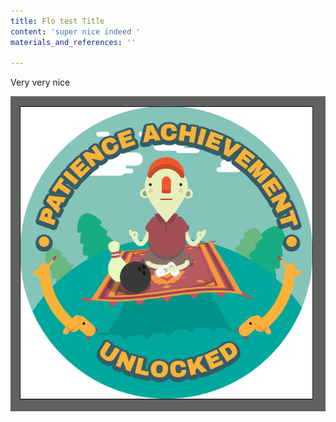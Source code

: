 ```yaml
---
title: Flo test Title
content: 'super nice indeed '
materials_and_references: ''

---
```

Very very nice 

![](/content/images/image-19.png)